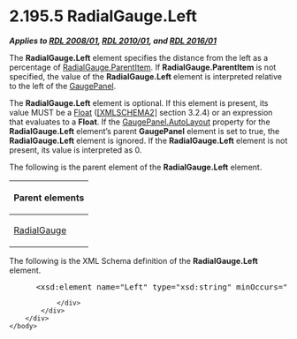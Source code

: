 <html dir="LTR" xmlns:mshelp="http://msdn.microsoft.com/mshelp" xmlns:ddue="http://ddue.schemas.microsoft.com/authoring/2003/5" xmlns:xlink="http://www.w3.org/1999/xlink" xmlns:tool="http://www.microsoft.com/tooltip">
    <head>
        <meta http-equiv="Content-Type" content="text/html; CHARSET=utf-8"></meta>
        <meta name="save" content="history"></meta>
        <title>2.195.5 RadialGauge.Left</title>
        <xml>
            <mshelp:toctitle title="2.195.5 RadialGauge.Left"></mshelp:toctitle>
            <mshelp:rltitle title="[MS-RDL]: RadialGauge.Left"></mshelp:rltitle>
            <mshelp:keyword index="A" term="e4d5dc41-d85d-4b8f-a2b5-e949a15fe0e6"></mshelp:keyword>
            <mshelp:attr name="DCSext.ContentType" value="open specification"></mshelp:attr>
            <mshelp:attr name="AssetID" value="e4d5dc41-d85d-4b8f-a2b5-e949a15fe0e6"></mshelp:attr>
            <mshelp:attr name="TopicType" value="kbRef"></mshelp:attr>
            <mshelp:attr name="DCSext.Title" value="[MS-RDL]: RadialGauge.Left" />
        </xml>
    </head>
    <body>
        <div id="header">
            <h1 class="heading">2.195.5 RadialGauge.Left</h1>
        </div>
        <div id="mainSection">
            <div id="mainBody">
                <div id="allHistory" class="saveHistory"></div>
                <div id="sectionSection0" class="section" name="collapseableSection">
                    

<p><b><i>Applies to </i></b><a href="1e855f94-4617-47e4-b89e-0856c6cb420f.html"><b><i>RDL 2008/01</i></b></a><b><i>,
</i></b><a href="3428e690-a348-4ec7-8a6a-8efb42d2cdee.html"><b><i>RDL 2010/01</i></b></a><b><i>,
and </i></b><a href="52ce3983-2bfc-4e72-9359-42aaf5fe4509.html"><b><i>RDL 2016/01</i></b></a></p>

<p>The <b>RadialGauge.Left</b> element specifies the distance
from the left as a percentage of <a href="f20bab90-765e-41e5-a5d8-49b557d71464.html">RadialGauge.ParentItem</a>. If
<b>RadialGauge.ParentItem</b> is not specified, the value of the <b>RadialGauge.Left</b>
element is interpreted relative to the left of the <a href="f01744d3-79fa-4f30-94bf-a1ffa6bde2ac.html">GaugePanel</a>. </p>

<p>The <b>RadialGauge.Left</b> element is optional. If this
element is present, its value MUST be a <a href="c7d0946f-992e-4abc-a304-09b53e030692.html">Float</a> (<a href="https://go.microsoft.com/fwlink/?LinkId=90610">[XMLSCHEMA2]</a> section
3.2.4) or an expression that evaluates to a <b>Float</b>. If the <a href="f9d6ec8d-393e-41b9-9ba6-e13c09aff56c.html">GaugePanel.AutoLayout</a>
property for the <b>RadialGauge.Left</b> element’s parent <b>GaugePanel</b>
element is set to true, the <b>RadialGauge.Left</b> element is ignored. If the <b>RadialGauge.Left</b>
element is not present, its value is interpreted as 0.</p>

<p>The following is the parent element of the <b>RadialGauge.Left</b>
element.</p>

<table>
 <thead>
  <tr>
   <th>
   <p>Parent elements</p>
   </th>
  </tr>
 </thead>
 <tr>
  <td>
  <p><a href="2e113607-ee33-4abd-9ae3-6607c10d3c8a.html">RadialGauge</a>
  </p>
  </td>
 </tr>
</table>

<p>The following is the XML Schema definition of the <b>RadialGauge.Left</b>
element.           </p>

<dl>
<dd>
<div><pre> &lt;xsd:element name=&quot;Left&quot; type=&quot;xsd:string&quot; minOccurs=&quot;0&quot; /&gt;
</pre></div>
</dd></dl>


                </div>
            </div>
        </div>
    </body>
</html>
